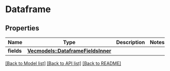 # Dataframe

## Properties
Name | Type | Description | Notes
------------ | ------------- | ------------- | -------------
**fields** | [**Vec<models::DataframeFieldsInner>**](dataframe_fields_inner.md) |  | 

[[Back to Model list]](../README.md#documentation-for-models) [[Back to API list]](../README.md#documentation-for-api-endpoints) [[Back to README]](../README.md)


